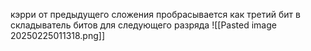 кэрри от предыдущего сложения пробрасывается как третий бит в складыватель битов для следующего разряда
![[Pasted image 20250225011318.png]]